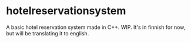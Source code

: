 # hotelreservationsystem
A basic hotel reservation system made in C++. WIP. It's in finnish for now, but will be translating it to english.
